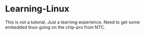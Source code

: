 # Learning-Linux
This is not a tutorial.  Just a learning experience. 
Need to get some embedded linux going on the chip-pro from NTC.

